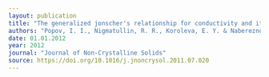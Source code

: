 ```yaml
---
layout: publication
title: "The generalized jonscher's relationship for conductivity and its confirmation for porous structures"
authors: "Popov, I. I., Nigmatullin, R. R., Koroleva, E. Y. & Nabereznov, A. A."
date: 01.01.2012
year: 2012
journal: "Journal of Non-Crystalline Solids"
source: https://doi.org/10.1016/j.jnoncrysol.2011.07.020
---
```

